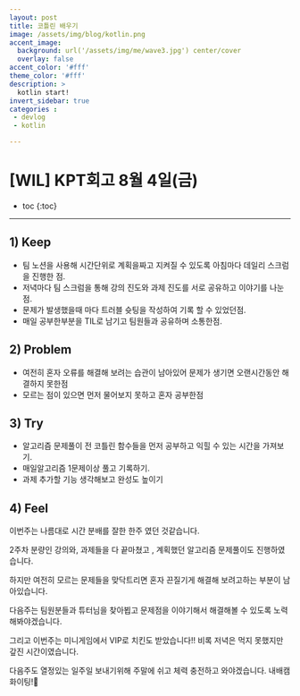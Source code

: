 ```yaml
---
layout: post
title: 코틀린 배우기
image: /assets/img/blog/kotlin.png
accent_image: 
  background: url('/assets/img/me/wave3.jpg') center/cover
  overlay: false
accent_color: '#fff'
theme_color: '#fff'
description: >
  kotlin start!
invert_sidebar: true
categories :
 - devlog	
 - kotlin

---
```


# [WIL] KPT회고 8월 4일(금)

* toc
{:toc}


---

## **1) Keep**

* 팀 노션을 사용해 시간단위로 계획을짜고 지켜질 수 있도록 아침마다 데일리 스크럼을 진행한 점.
* 저녁마다 팀 스크럼을 통해 강의 진도와 과제 진도를 서로 공유하고 이야기를 나눈점.
* 문제가 발생했을때 마다 트러블 슛팅을 작성하여 기록 할 수 있었던점.
* 매일 공부한부분을 TIL로 남기고 팀원들과 공유하며 소통한점.



## **2) Problem**

* 여전히 혼자 오류를 해결해 보려는 습관이 남아있어 문제가 생기면 오랜시간동안 해결하지 못한점
* 모르는 점이 있으면 먼저 물어보지 못하고 혼자 공부한점



## **3) Try**

* 알고리즘 문제풀이 전 코틀린 함수들을 먼저 공부하고 익힐 수 있는 시간을 가져보기.
* 매일알고리즘 1문제이상 풀고 기록하기.
* 과제 추가할 기능 생각해보고 완성도 높이기



## **4) Feel**

이번주는 나름대로 시간 분배를 잘한 한주 였던 것같습니다.

2주차 분량인 강의와, 과제들을 다 끝마쳤고 , 계획했던 알고리즘 문제풀이도 진행하였습니다.

하지만 여전히 모르는 문제들을 맞닥트리면 혼자 끈질기게 해결해 보려고하는 부분이 남아있습니다.

다음주는 팀원분들과 튜터님을 찾아뵙고 문제점을 이야기해서 해결해볼 수 있도록 노력해봐야겠습니다.

그리고 이번주는 미니게임에서 VIP로 치킨도 받았습니다!! 비록 저녁은 먹지 못했지만 갚진 시간이였습니다.

다음주도 열정있는 일주일 보내기위해 주말에 쉬고 체력 충전하고 와야겠습니다. 내배캠 화이팅!🎉

